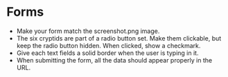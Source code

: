 # Forms

* Make your form match the screenshot.png image.
* The six cryptids are part of a radio button set. Make them clickable, but keep the radio button hidden. When clicked, show a checkmark.
* Give each text fields a solid border when the user is typing in it.
* When submitting the form, all the data should appear properly in the URL.

